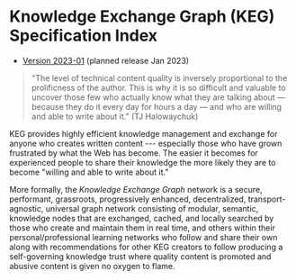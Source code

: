 # Knowledge Exchange Graph (KEG) Specification Index

* [Version 2023-01](2023-01) (planned release Jan 2023)

> "The level of technical content quality is inversely proportional to
> the prolificness of the author. This is why it is so difficult and
> valuable to uncover those few who actually know what they are talking
> about — because they do it every day for hours a day — and who are
> willing and able to write about it." (TJ Halowaychuk)

KEG provides highly efficient knowledge management and exchange for
anyone who creates written content --- especially those who have grown
frustrated by what the Web has become. The easier it becomes for
experienced people to share their knowledge the more likely they are to
become "willing and able to write about it."

More formally, the *Knowledge Exchange Graph* network is a secure,
performant, grassroots, progressively enhanced, decentralized,
transport-agnostic, universal graph network consisting of modular,
semantic, knowledge nodes that are exchanged, cached, and locally
searched by those who create and maintain them in real time, and others
within their personal/professional learning networks who follow and
share their own along with recommendations for other KEG creators
to follow producing a self-governing knowledge trust where quality
content is promoted and abusive content is given no oxygen to flame.

